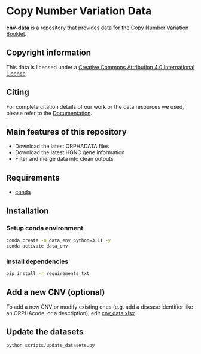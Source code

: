 # Copy Number Variation Data 

**cnv-data** is a repository that provides data for the [Copy Number Variation Booklet](https://alexandra-valeanu.github.io/cnv-booklet/).

## Copyright information
This data is licensed under a [Creative Commons Attribution 4.0 International License](https://creativecommons.org/licenses/by/4.0/).

## Citing
For complete citation details of our work or the data resources we used, please refer to the [Documentation](https://alexandra-valeanu.github.io/cnv-booklet/documentation/#how-to-cite).

## Main features of this repository

- Download the latest ORPHADATA files
- Download the latest HGNC gene information
- Filter and merge data into clean outputs

## Requirements
- [conda](https://docs.conda.io/en/latest/)

## Installation

### Setup conda environment
```sh
conda create -n data_env python=3.11 -y
conda activate data_env
```

### Install dependencies
```sh
pip install -r requirements.txt
```

## Add a new CNV (optional)
To add a new CNV or modify existing ones (e.g. add a disease identifier like an ORPHAcode, or a description), edit [cnv_data.xlsx](cnv-data/input/cnv_data.xlsx)

## Update the datasets
```sh
python scripts/update_datasets.py
```